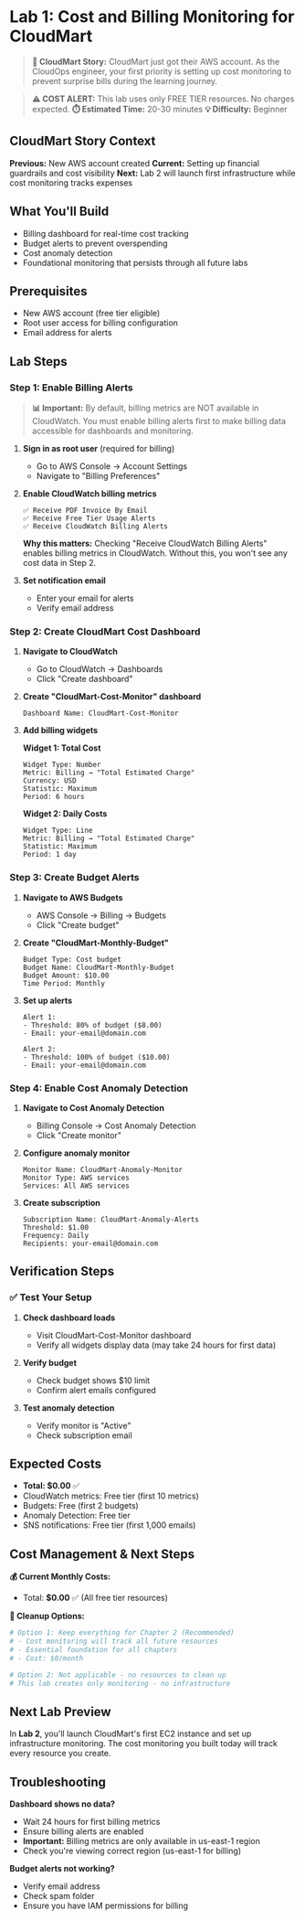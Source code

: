 # Lab 1: Cost and Billing Monitoring for CloudMart

> **🎯 CloudMart Story:** CloudMart just got their AWS account. As the CloudOps engineer, your first priority is setting up cost monitoring to prevent surprise bills during the learning journey.

> **⚠️ COST ALERT:** This lab uses only FREE TIER resources. No charges expected.
> **⏱️ Estimated Time:** 20-30 minutes
> **💡 Difficulty:** Beginner

## CloudMart Story Context
**Previous:** New AWS account created
**Current:** Setting up financial guardrails and cost visibility
**Next:** Lab 2 will launch first infrastructure while cost monitoring tracks expenses

## What You'll Build

- Billing dashboard for real-time cost tracking
- Budget alerts to prevent overspending
- Cost anomaly detection
- Foundational monitoring that persists through all future labs

## Prerequisites

- New AWS account (free tier eligible)
- Root user access for billing configuration
- Email address for alerts

## Lab Steps

### Step 1: Enable Billing Alerts

> **📊 Important:** By default, billing metrics are NOT available in CloudWatch. You must enable billing alerts first to make billing data accessible for dashboards and monitoring.

1. **Sign in as root user** (required for billing)
   - Go to AWS Console → Account Settings
   - Navigate to "Billing Preferences"

2. **Enable CloudWatch billing metrics**
   ```
   ✅ Receive PDF Invoice By Email
   ✅ Receive Free Tier Usage Alerts  
   ✅ Receive CloudWatch Billing Alerts
   ```
   
   **Why this matters:** Checking "Receive CloudWatch Billing Alerts" enables billing metrics in CloudWatch. Without this, you won't see any cost data in Step 2.

3. **Set notification email**
   - Enter your email for alerts
   - Verify email address

### Step 2: Create CloudMart Cost Dashboard

1. **Navigate to CloudWatch**
   - Go to CloudWatch → Dashboards
   - Click "Create dashboard"

2. **Create "CloudMart-Cost-Monitor" dashboard**
   ```
   Dashboard Name: CloudMart-Cost-Monitor
   ```

3. **Add billing widgets**
   
   **Widget 1: Total Cost**
   ```
   Widget Type: Number
   Metric: Billing → "Total Estimated Charge"
   Currency: USD
   Statistic: Maximum
   Period: 6 hours
   ```

   **Widget 2: Daily Costs**
   ```
   Widget Type: Line
   Metric: Billing → "Total Estimated Charge"
   Statistic: Maximum
   Period: 1 day
   ```

### Step 3: Create Budget Alerts

1. **Navigate to AWS Budgets**
   - AWS Console → Billing → Budgets
   - Click "Create budget"

2. **Create "CloudMart-Monthly-Budget"**
   ```
   Budget Type: Cost budget
   Budget Name: CloudMart-Monthly-Budget
   Budget Amount: $10.00
   Time Period: Monthly
   ```

3. **Set up alerts**
   ```
   Alert 1: 
   - Threshold: 80% of budget ($8.00)
   - Email: your-email@domain.com
   
   Alert 2:
   - Threshold: 100% of budget ($10.00) 
   - Email: your-email@domain.com
   ```

### Step 4: Enable Cost Anomaly Detection

1. **Navigate to Cost Anomaly Detection**
   - Billing Console → Cost Anomaly Detection
   - Click "Create monitor"

2. **Configure anomaly monitor**
   ```
   Monitor Name: CloudMart-Anomaly-Monitor
   Monitor Type: AWS services
   Services: All AWS services
   ```

3. **Create subscription**
   ```
   Subscription Name: CloudMart-Anomaly-Alerts
   Threshold: $1.00
   Frequency: Daily
   Recipients: your-email@domain.com
   ```

## Verification Steps

### ✅ Test Your Setup

1. **Check dashboard loads**
   - Visit CloudMart-Cost-Monitor dashboard
   - Verify all widgets display data (may take 24 hours for first data)

2. **Verify budget**
   - Check budget shows $10 limit
   - Confirm alert emails configured

3. **Test anomaly detection**
   - Verify monitor is "Active"
   - Check subscription email


## Expected Costs

- **Total: $0.00** ✅
- CloudWatch metrics: Free tier (first 10 metrics)
- Budgets: Free (first 2 budgets)
- Anomaly Detection: Free tier
- SNS notifications: Free tier (first 1,000 emails)

## Cost Management & Next Steps

**💰 Current Monthly Costs:**
- Total: **$0.00** ✅ (All free tier resources)

**🧹 Cleanup Options:**
```bash
# Option 1: Keep everything for Chapter 2 (Recommended)
# - Cost monitoring will track all future resources
# - Essential foundation for all chapters
# - Cost: $0/month

# Option 2: Not applicable - no resources to clean up
# This lab creates only monitoring - no infrastructure
```

## Next Lab Preview

In **Lab 2**, you'll launch CloudMart's first EC2 instance and set up infrastructure monitoring. The cost monitoring you built today will track every resource you create.

## Troubleshooting

**Dashboard shows no data?**
- Wait 24 hours for first billing metrics
- Ensure billing alerts are enabled
- **Important:** Billing metrics are only available in us-east-1 region
- Check you're viewing correct region (us-east-1 for billing)

**Budget alerts not working?**
- Verify email address
- Check spam folder
- Ensure you have IAM permissions for billing